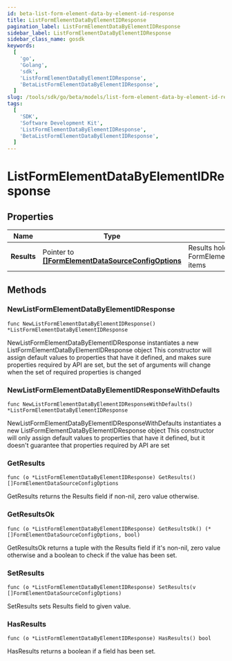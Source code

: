 ```yaml
---
id: beta-list-form-element-data-by-element-id-response
title: ListFormElementDataByElementIDResponse
pagination_label: ListFormElementDataByElementIDResponse
sidebar_label: ListFormElementDataByElementIDResponse
sidebar_class_name: gosdk
keywords:
  [
    'go',
    'Golang',
    'sdk',
    'ListFormElementDataByElementIDResponse',
    'BetaListFormElementDataByElementIDResponse',
  ]
slug: /tools/sdk/go/beta/models/list-form-element-data-by-element-id-response
tags:
  [
    'SDK',
    'Software Development Kit',
    'ListFormElementDataByElementIDResponse',
    'BetaListFormElementDataByElementIDResponse',
  ]
---
```


# ListFormElementDataByElementIDResponse

## Properties

| Name | Type | Description | Notes |
| --- | --- | --- | --- |
| **Results** | Pointer to [**[]FormElementDataSourceConfigOptions**](form-element-data-source-config-options) | Results holds a list of FormElementDataSourceConfigOptions items | [optional] |

## Methods

### NewListFormElementDataByElementIDResponse

`func NewListFormElementDataByElementIDResponse() *ListFormElementDataByElementIDResponse`

NewListFormElementDataByElementIDResponse instantiates a new ListFormElementDataByElementIDResponse object This constructor will assign default values to properties that have it defined, and makes sure properties required by API are set, but the set of arguments will change when the set of required properties is changed

### NewListFormElementDataByElementIDResponseWithDefaults

`func NewListFormElementDataByElementIDResponseWithDefaults() *ListFormElementDataByElementIDResponse`

NewListFormElementDataByElementIDResponseWithDefaults instantiates a new ListFormElementDataByElementIDResponse object This constructor will only assign default values to properties that have it defined, but it doesn't guarantee that properties required by API are set

### GetResults

`func (o *ListFormElementDataByElementIDResponse) GetResults() []FormElementDataSourceConfigOptions`

GetResults returns the Results field if non-nil, zero value otherwise.

### GetResultsOk

`func (o *ListFormElementDataByElementIDResponse) GetResultsOk() (*[]FormElementDataSourceConfigOptions, bool)`

GetResultsOk returns a tuple with the Results field if it's non-nil, zero value otherwise and a boolean to check if the value has been set.

### SetResults

`func (o *ListFormElementDataByElementIDResponse) SetResults(v []FormElementDataSourceConfigOptions)`

SetResults sets Results field to given value.

### HasResults

`func (o *ListFormElementDataByElementIDResponse) HasResults() bool`

HasResults returns a boolean if a field has been set.
